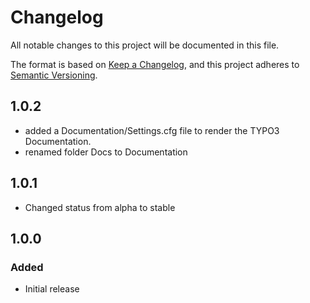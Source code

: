 # Changelog
All notable changes to this project will be documented in this file.

The format is based on [Keep a Changelog](https://keepachangelog.com/en/1.0.0/),
and this project adheres to [Semantic Versioning](https://semver.org/spec/v2.0.0.html).

## 1.0.2

* added a Documentation/Settings.cfg file to render the TYPO3 Documentation.
* renamed folder Docs to Documentation

## 1.0.1

* Changed status from alpha to stable

## 1.0.0

### Added

* Initial release
